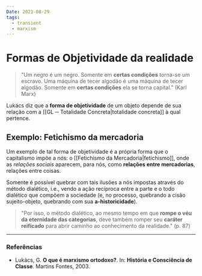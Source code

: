 ```yaml
---
Date: 2021-08-29
tags:
  - transient
  - marxism
---
```

# Formas de Objetividade da realidade
> "Um negro é um negro. Somente em **certas condições** torna-se um escravo.
Uma máquina de tecer algodão é uma máquina de tecer algodão. Somente em **certas condições** ela se torna capital." (Karl Marx)

Lukács diz que a **forma de objetividade** de um objeto depende de sua relação com a [[GL ─ Totalidade Concreta|totalidade concreta]] à qual pertence. 

## Exemplo: Fetichismo da mercadoria
Um exemplo de tal forma de objetividade é a própria forma que o capitalismo impõe a nós: o [[Fetichismo da Mercadoria|fetichismo]], onde as *relações sociais* aparecem, para nós, como **relações entre mercadorias**, relações entre coisas. 

Somente é possível quebrar com tais ilusões a nós impostas através do método dialético, i.e., vendo a ação recíproca entre a parte e o todo dialético que compõem a sociedade (e, no processo, quebrando a cisão sujeito-objeto, quebrando com sua **a-historicidade**). 

> "Por isso, o método dialético, ao mesmo tempo em que **rompe o véu da eternidade das categorias**, deve também romper seu **caráter reificado** para abrir caminho ao conhecimento da realidade." (p. 87)

---
### Referências
- Lukács, G. **O que é marxismo ortodoxo?**. In: **História e Consciência de Classe**. Martins Fontes, 2003. 